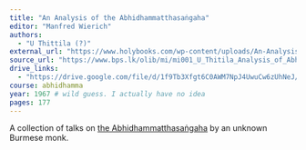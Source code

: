```yaml
---
title: "An Analysis of the Abhidhammatthasaṅgaha"
editor: "Manfred Wierich"
authors:
  - "U Thittila (?)"
external_url: "https://www.holybooks.com/wp-content/uploads/An-Analysis-of-the-Abhidhammatthasaogaha.pdf"
source_url: "https://www.bps.lk/olib/mi/mi001_U_Thitila_Analysis_of_Abhidhammatthasangaha.pdf"
drive_links:
  - "https://drive.google.com/file/d/1f9Tb3Xfgt6C0AWM7NpJ4UwuCw6zUhNeJ/view?usp=drivesdk"
course: abhidhamma
year: 1967 # wild guess. I actually have no idea
pages: 177
---
```


A collection of talks on [the Abhidhammatthasaṅgaha](/content/canon/abhidhammatthasangaha) by an unknown Burmese monk.

